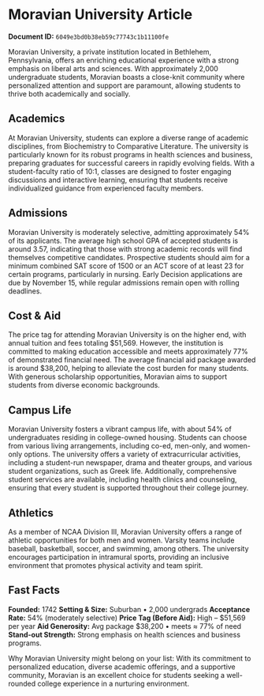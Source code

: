 # Moravian University Article

**Document ID:** `6049e3bd0b38eb59c77743c1b11100fe`

Moravian University, a private institution located in Bethlehem, Pennsylvania, offers an enriching educational experience with a strong emphasis on liberal arts and sciences. With approximately 2,000 undergraduate students, Moravian boasts a close-knit community where personalized attention and support are paramount, allowing students to thrive both academically and socially.

## Academics
At Moravian University, students can explore a diverse range of academic disciplines, from Biochemistry to Comparative Literature. The university is particularly known for its robust programs in health sciences and business, preparing graduates for successful careers in rapidly evolving fields. With a student-faculty ratio of 10:1, classes are designed to foster engaging discussions and interactive learning, ensuring that students receive individualized guidance from experienced faculty members.

## Admissions
Moravian University is moderately selective, admitting approximately 54% of its applicants. The average high school GPA of accepted students is around 3.57, indicating that those with strong academic records will find themselves competitive candidates. Prospective students should aim for a minimum combined SAT score of 1500 or an ACT score of at least 23 for certain programs, particularly in nursing. Early Decision applications are due by November 15, while regular admissions remain open with rolling deadlines.

## Cost & Aid
The price tag for attending Moravian University is on the higher end, with annual tuition and fees totaling $51,569. However, the institution is committed to making education accessible and meets approximately 77% of demonstrated financial need. The average financial aid package awarded is around $38,200, helping to alleviate the cost burden for many students. With generous scholarship opportunities, Moravian aims to support students from diverse economic backgrounds.

## Campus Life
Moravian University fosters a vibrant campus life, with about 54% of undergraduates residing in college-owned housing. Students can choose from various living arrangements, including co-ed, men-only, and women-only options. The university offers a variety of extracurricular activities, including a student-run newspaper, drama and theater groups, and various student organizations, such as Greek life. Additionally, comprehensive student services are available, including health clinics and counseling, ensuring that every student is supported throughout their college journey.

## Athletics
As a member of NCAA Division III, Moravian University offers a range of athletic opportunities for both men and women. Varsity teams include baseball, basketball, soccer, and swimming, among others. The university encourages participation in intramural sports, providing an inclusive environment that promotes physical activity and team spirit.

## Fast Facts
**Founded:** 1742
**Setting & Size:** Suburban • 2,000 undergrads
**Acceptance Rate:** 54% (moderately selective)
**Price Tag (Before Aid):** High – $51,569 per year
**Aid Generosity:** Avg package $38,200 • meets ≈ 77% of need
**Stand-out Strength:** Strong emphasis on health sciences and business programs.

Why Moravian University might belong on your list: With its commitment to personalized education, diverse academic offerings, and a supportive community, Moravian is an excellent choice for students seeking a well-rounded college experience in a nurturing environment.
